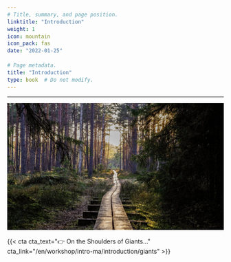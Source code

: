 ```yaml
---
# Title, summary, and page position.
linktitle: "Introduction"
weight: 1
icon: mountain
icon_pack: fas
date: "2022-01-25"

# Page metadata.
title: "Introduction"
type: book  # Do not modify.
---
```



---

![](bg.webp)


{{< cta cta_text="👉 On the Shoulders of Giants..." cta_link="/en/workshop/intro-ma/introduction/giants" >}}

<style>
h1 {color: #2a7792;}
</style>
